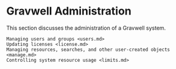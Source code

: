 # Gravwell Administration

This section discusses the administration of a Gravwell system.

```{toctree}
Managing users and groups <users.md>
Updating licenses <license.md>
Managing resources, searches, and other user-created objects <manage.md>
Controlling system resource usage <limits.md>
```
